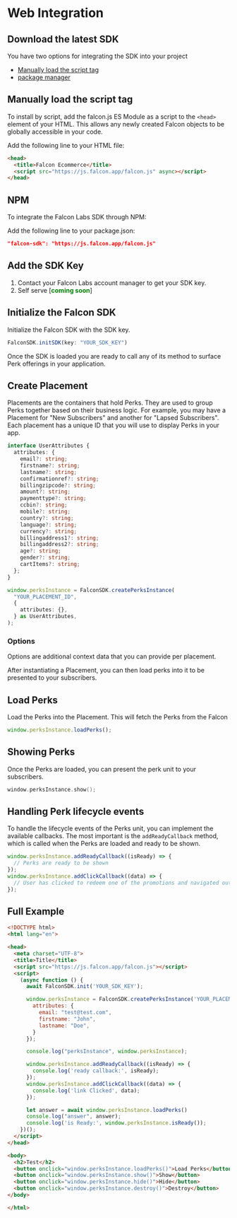 # Web Integration

## Download the latest SDK

You have two options for integrating the SDK into your project

- [Manually load the script tag](#script)
- [package manager](#npm)

## Manually load the script tag

To install by script, add the falcon.js ES Module as a script to the `<head>`
element of your HTML. This allows any newly created Falcon objects to be
globally accessible in your code.

Add the following line to your HTML file:

```html
<head>
  <title>Falcon Ecommerce</title>
  <script src="https://js.falcon.app/falcon.js" async></script>
</head>
```

## NPM

To integrate the Falcon Labs SDK through NPM:

Add the following line to your package.json:

```json
"falcon-sdk": "https://js.falcon.app/falcon.js"
```

## Add the SDK Key

1. Contact your Falcon Labs account manager to get your SDK key.
2. Self serve [<span style="color: green; font-weight:bold; ">coming
   soon</span>]

## Initialize the Falcon SDK

Initialize the Falcon SDK with the SDK key.

```javascript
FalconSDK.initSDK(key: "YOUR_SDK_KEY")
```

Once the SDK is loaded you are ready to call any of its method to surface Perk
offerings in your application.

## Create Placement

Placements are the containers that hold Perks. They are used to group Perks
together based on their business logic. For example, you may have a Placement
for "New Subscribers" and another for "Lapsed Subscribers". Each placement has a
unique ID that you will use to display Perks in your app.

```typescript
interface UserAttributes {
  attributes: {
    email?: string;
    firstname?: string;
    lastname?: string;
    confirmationref?: string;
    billingzipcode?: string;
    amount?: string;
    paymenttype?: string;
    ccbin?: string;
    mobile?: string;
    country?: string;
    language?: string;
    currency?: string;
    billingaddress1?: string;
    billingaddress2?: string;
    age?: string;
    gender?: string;
    cartItems?: string;
  };
}

window.perksInstance = FalconSDK.createPerksInstance(
  "YOUR_PLACEMENT_ID",
  {
    attributes: {},
  } as UserAttributes,
);
```

### Options

Options are additional context data that you can provide per placement.

After instantiating a Placement, you can then load perks into it to be presented
to your subscribers.

## Load Perks

Load the Perks into the Placement. This will fetch the Perks from the Falcon

```javascript
window.perksInstance.loadPerks();
```

## Showing Perks

Once the Perks are loaded, you can present the perk unit to your subscribers.

```swift
window.perksInstance.show();
```

## Handling Perk lifecycle events

To handle the lifecycle events of the Perks unit, you can implement the
available callbacks. The most important is the `addReadyCallback` method, which
is called when the Perks are loaded and ready to be shown.

```javascript
window.perksInstance.addReadyCallback((isReady) => {
  // Perks are ready to be shown
});
window.perksInstance.addClickCallback((data) => {
  // User has clicked to redeem one of the promotions and navigated outside the app to the perk providers page.
});
```

## Full Example

```html
<!DOCTYPE html>
<html lang="en">

<head>
  <meta charset="UTF-8">
  <title>Title</title>
  <script src="https://js.falcon.app/falcon.js"></script>
  <script>
    (async function () {
      await FalconSDK.init('YOUR_SDK_KEY');

      window.perksInstance = FalconSDK.createPerksInstance('YOUR_PLACEMENT_ID', {
        attributes: {
          email: "test@test.com",
          firstname: "John",
          lastname: "Doe",
        }
      });

      console.log("perksInstance", window.perksInstance);

      window.perksInstance.addReadyCallback((isReady) => {
        console.log('ready callback:', isReady);
      });
      window.perksInstance.addClickCallback((data) => {
        console.log('link Clicked', data);
      });

      let answer = await window.perksInstance.loadPerks()
      console.log("answer", answer);
      console.log('is Ready:', window.perksInstance.isReady());
    })();
  </script>
</head>

<body>
  <h2>Test</h2>
  <button onclick="window.perksInstance.loadPerks()">Load Perks</button>
  <button onclick="window.perksInstance.show()">Show</button>
  <button onclick="window.perksInstance.hide()">Hide</button>
  <button onclick="window.perksInstance.destroy()">Destroy</button>
</body>

</html>
```
